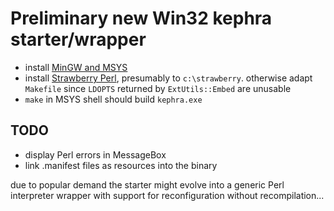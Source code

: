 # Preliminary new Win32 kephra starter/wrapper

* install [MinGW and MSYS](http://www.mingw.org/)
* install [Strawberry Perl](http://strawberryperl.com/), presumably to `c:\strawberry`. otherwise adapt `Makefile` since `LDOPTS` returned by `ExtUtils::Embed` are unusable
* `make` in MSYS shell should build `kephra.exe`

## TODO

* display Perl errors in MessageBox
* link .manifest files as resources into the binary

due to popular demand the starter might evolve into a generic Perl interpreter wrapper with support for reconfiguration without recompilation...
